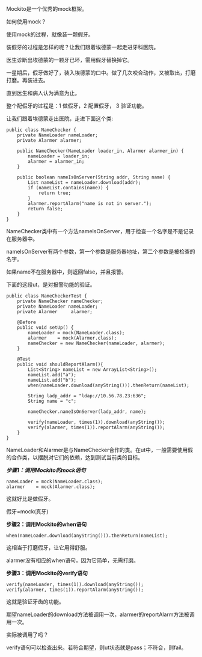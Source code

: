 
Mockito是一个优秀的mock框架。

如何使用mock？

使用mock的过程，就像装一颗假牙。

装假牙的过程是怎样的呢？让我们跟着埃德蒙一起走进牙科医院。

医生诊断出埃德蒙的一颗牙已坏，需用假牙替换掉它。

一星期后，假牙做好了，装入埃德蒙的口中。做了几次咬合动作，又被取出，打磨打磨。再装进去。

直到医生和病人认为满意为止。

整个配假牙的过程是：1 做假牙，2 配置假牙， 3 验证功能。

让我们跟着埃德蒙走出医院，走进下面这个类:

```
public class NameChecker {
    private NameLoader nameLoader;
    private Alarmer alarmer;
    
    public NameChecker(NameLoader loader_in, Alarmer alarmer_in) {
        nameLoader = loader_in;
        alarmer = alarmer_in;
    }

    public boolean nameIsOnServer(String addr, String name) {
        List nameList = nameLoader.download(addr);
        if (nameList.contains(name)) {
            return true;
        }
        alarmer.reportAlarm("name is not in server.");
        return false;
    }
}
```

NameChecker类中有一个方法nameIsOnServer，用于检查一个名字是不是记录在服务器中。

nameIsOnServer有两个参数，第一个参数是服务器地址，第二个参数是被检查的名字。

如果name不在服务器中，则返回false，并且报警。

下面的这段ut，是对报警功能的验证。

```
public class NameCheckerTest {
    private NameChecker nameChecker;
    private NameLoader nameLoader;
    private Alarmer     alarmer;

    @Before
    public void setUp() {
        nameLoader = mock(NameLoader.class);
        alarmer    = mock(Alarmer.class);
        nameChecker = new NameChecker(nameLoader, alarmer);
    }

    @Test
    public void shouldReportAlarm(){
        List<String> nameList = new ArrayList<String>();
        nameList.add("a");
        nameList.add("b");
        when(nameLoader.download(anyString())).thenReturn(nameList);

        String ladp_addr = "ldap://10.56.78.23:636";
        String name = "c";

        nameChecker.nameIsOnServer(ladp_addr, name);
        
        verify(nameLoader, times(1)).download(anyString());
        verify(alarmer, times(1)).reportAlarm(anyString());
    }
}
```

NameLoader和Alarmer是与NameChecker合作的类。在ut中，一般需要使用假的合作类，以摆脱对它们的依赖，达到测试当前类的目标。

***步骤1：调用Mockito的mock语句***

```
nameLoader = mock(NameLoader.class);
alarmer    = mock(Alarmer.class);
```

这就好比是做假牙。

假牙=mock(真牙)

**步骤2：调用Mockito的when语句**

`when(nameLoader.download(anyString())).thenReturn(nameList);`

这相当于打磨假牙，让它用得舒服。

alarmer没有相应的when语句，因为它简单，无需打磨。

**步骤3：调用Mockito的verify语句**

```
verify(nameLoader, times(1)).download(anyString());
verify(alarmer, times(1)).reportAlarm(anyString());
```

这就是验证牙齿的功能。

期望nameLoader的download方法被调用一次，alarmer的reportAlarm方法被调用一次。

实际被调用了吗？

verify语句可以检查出来。若符合期望，则ut状态就是pass；不符合，则fail。













